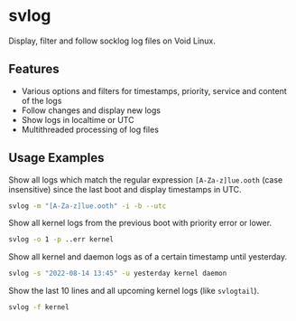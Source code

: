 # svlog

Display, filter and follow socklog log files on Void Linux.

## Features

 - Various options and filters for timestamps, priority, service and content of the logs
 - Follow changes and display new logs
 - Show logs in localtime or UTC
 - Multithreaded processing of log files

## Usage Examples

Show all logs which match the regular expression `[A-Za-z]lue.ooth` (case
insensitive) since the last boot and display timestamps in UTC.

``` sh
svlog -m "[A-Za-z]lue.ooth" -i -b --utc
```

Show all kernel logs from the previous boot with priority error or lower.

``` sh
svlog -o 1 -p ..err kernel
```

Show all kernel and daemon logs as of a certain timestamp until yesterday.

``` sh
svlog -s "2022-08-14 13:45" -u yesterday kernel daemon
```

Show the last 10 lines and all upcoming kernel logs (like `svlogtail`).

``` sh
svlog -f kernel
```


